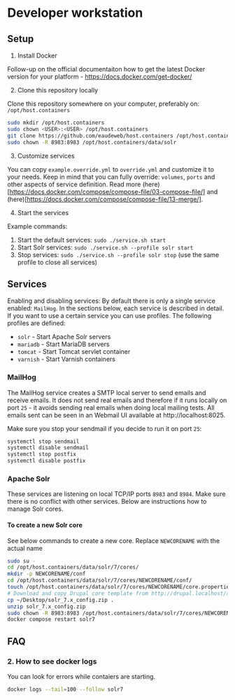 # Developer workstation

## Setup

1. Install Docker

Follow-up on the official documentaiton how to get the latest Docker version for your platform - https://docs.docker.com/get-docker/

2. Clone this repository locally

Clone this repository somewhere on your computer, preferably on: `/opt/host.containers`

```bash
sudo mkdir /opt/host.containers
sudo chown <USER>:<USER> /opt/host.containers
git clone https://github.com/eaudeweb/host.containers /opt/host.containers
sudo chown -R 8983:8983 /opt/host.containers/data/solr
```

3. Customize services

You can copy `example.override.yml` to `override.yml` and customize it to your needs. Keep in mind that you can fully override: `volumes`, `ports` and other aspects of service definition. Read more (here)[https://docs.docker.com/compose/compose-file/03-compose-file/] and (here)[https://docs.docker.com/compose/compose-file/13-merge/].

4. Start the services

Example commands:

1. Start the default services: `sudo ./service.sh start`
2. Start Solr services: `sudo ./service.sh --profile solr start`
3. Stop services: `sudo ./service.sh --profile solr stop` (use the same profile to close all services)

## Services

Enabling and disabling services: By default there is only a single service enabled: `MailHog`. In the sections below, each service is described in detail. If you want to use a certain service you can use profiles. The following profiles are defined:

- `solr` - Start Apache Solr servers
- `mariadb` - Start MariaDB servers
- `tomcat` - Start Tomcat servlet container
- `varnish` - Start Varnish containers 

### MailHog

The MailHog service creates a SMTP local server to send emails and receive emails. It does not send real emails and therefore if it runs locally on port `25` - it avoids sending real emails when doing local mailing tests. All emails sent can be seen in an Webmail UI available at http://localhost:8025.

Make sure you stop your sendmail if you decide to run it on port `25`:

```bash
systemctl stop sendmail
systemctl disable sendmail
systemctl stop postfix
systemctl disable postfix
```

### Apache Solr

These services are listening on local TCP/IP ports `8983` and `8984`. Make sure there is no conflict with other services. Below are instructions how to manage Solr cores.

#### To create a new Solr core

See below commands to create a new core. Replace `NEWCORENAME` with the actual name

```bash
sudo su -
cd /opt/host.containers/data/solr/7/cores/
mkdir -p NEWCORENAME/conf
cd /opt/host.containers/data/solr/7/cores/NEWCORENAME/conf/
touch /opt/host.containers/data/solr/7/cores/NEWCORENAME/core.properties
# Download and copy Drupal core template from http://drupal.localhost/admin/config/search/search-api/server/solr/solr_configset/config-zip (solr_x.y_config.zip) to conf/
cp ~/Desktop/solr_7.x_config.zip .
unzip solr_7.x_config.zip
sudo chown -R 8983:8983 /opt/host.containers/data/solr/7/cores/NEWCORENAME
docker compose restart solr7
```

## FAQ

### 2. How to see docker logs

You can look for errors while contaiers are starting.

```bash
docker logs --tail=100 --follow solr7
```
